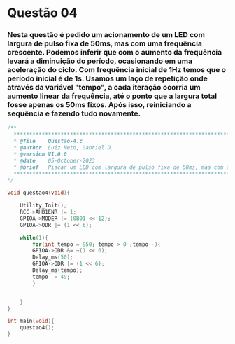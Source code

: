 # Questão 04

### Nesta questão é pedido um acionamento de um LED com largura de pulso fixa de 50ms, mas com uma frequência crescente. Podemos inferir que com o aumento da frequência levará a diminuição do período, ocasionando em uma aceleração do ciclo. Com frequência inicial de 1Hz temos que o período inicial é de 1s. Usamos um laço de repetição onde através da variável "tempo", a cada iteração ocorria um aumento linear da frequência, até o ponto que a largura total fosse apenas os 50ms fixos. Após isso, reiniciando a sequência e fazendo tudo novamente.
```C
/**
  ***********************************************************************************************************
  * @file    Questao-4.c
  * @author  Luiz Neto, Gabriel D.
  * @version V1.0.0
  * @date    05-October-2023
  * @brief   Piscar um LED com largura de pulso fixa de 50ms, mas com frequência crescente, iniciando em 1Hz.
  ***********************************************************************************************************
*/

void questao4(void){

	Utility_Init();
	RCC->AHB1ENR |= 1;
	GPIOA->MODER |= (0B01 << 12);
	GPIOA->ODR |= (1 << 6);

	while(1){
		for(int tempo = 950; tempo > 0 ;tempo--){
		GPIOA->ODR &= ~(1 << 6);
		Delay_ms(50);
		GPIOA->ODR |= (1 << 6);
		Delay_ms(tempo);
		tempo -= 49;
		}


	}
}

int main(void){
    questao4();
}


```

